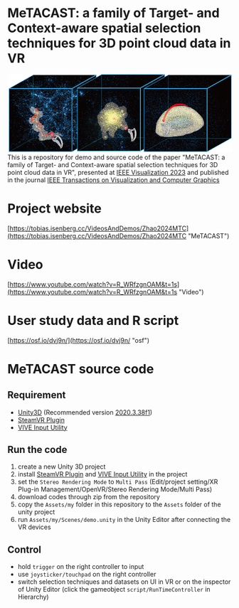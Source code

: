 MeTACAST: a family of Target- and Context-aware spatial selection techniques for 3D point cloud data in VR
======
![MeTACAST_Image](https://github.com/LixiangZhao98/MeTACAST/blob/master/Assets/my/pic/MeTACAST.png "MeTACAST_Image")
This is a repository for demo and source code of the paper "MeTACAST: a family of Target- and Context-aware spatial selection techniques for 3D point cloud data in VR", presented at [IEEE Visualization 2023](https://ieeevis.org/year/2023/welcome "VIS2023") and published in the journal [IEEE Transactions on Visualization and Computer Graphics](https://ieeexplore.ieee.org/xpl/RecentIssue.jsp?punumber=2945 "TVCG")

# Project website
[https://tobias.isenberg.cc/VideosAndDemos/Zhao2024MTC](https://tobias.isenberg.cc/VideosAndDemos/Zhao2024MTC "MeTACAST")

# Video
[https://www.youtube.com/watch?v=R_WRfzgnOAM&t=1s](https://www.youtube.com/watch?v=R_WRfzgnOAM&t=1s "Video")

# User study data and R script
[https://osf.io/dvj9n/](https://osf.io/dvj9n/ "osf")

# MeTACAST source code
## Requirement
* [Unity3D](https://unity3d.com/get-unity/download "Unity download") (Recommended version [2020.3.38f1](https://unity.cn/releases/lts/2020 "Unity3D 2020.3.38f1"))
* [SteamVR Plugin](https://assetstore.unity.com/packages/tools/integration/steamvr-plugin-32647 "SteamVR Plugin")
* [VIVE Input Utility](https://assetstore.unity.com/packages/tools/integration/vive-input-utility-64219 "VIVE Input Utility")

## Run the code
1. create a new Unity 3D project
2. install [SteamVR Plugin](https://assetstore.unity.com/packages/tools/integration/steamvr-plugin-32647 "SteamVR Plugin") and [VIVE Input Utility](https://assetstore.unity.com/packages/tools/integration/vive-input-utility-64219 "VIVE Input Utility") in the project
3. set the `Stereo Rendering Mode` to `Multi Pass` (Edit/project setting/XR Plug-in Management/OpenVR/Stereo Rendering Mode/Multi Pass)
4. download codes through zip from the repository
5. copy the `Assets/my` folder in this repository to the `Assets` folder of the unity project
6. run `Assets/my/Scenes/demo.unity` in the Unity Editor after connecting the VR devices

## Control
* hold `trigger` on the right controller to input
* use `joysticker/touchpad` on the right controller
* switch selection techniques and datasets on UI in VR or on the inspector of Unity Editor (click the gameobject `script/RunTimeController` in Hierarchy)

 